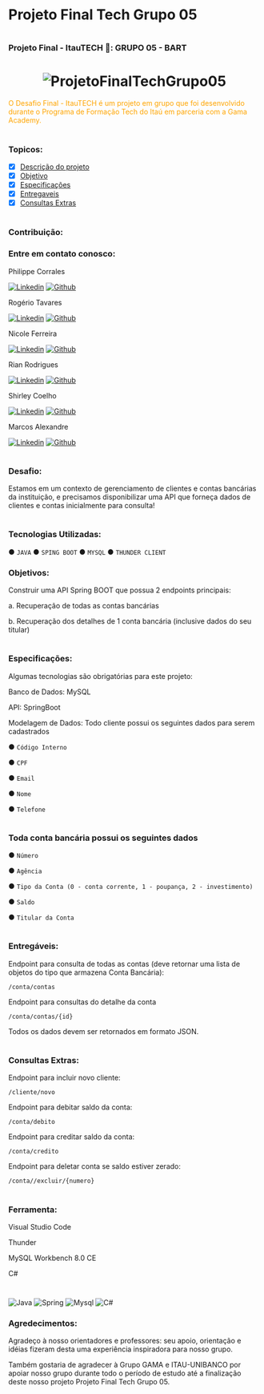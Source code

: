# Projeto Final Tech Grupo 05

# <h3> Projeto Final - ItauTECH 🚀: GRUPO 05 - BART <h3/>

<h1 align="center">
  <img alt="ProjetoFinalTechGrupo05" title="ProjetoFinalTechGrupo05" src="https://user-images.githubusercontent.com/20006038/148591948-aaee6b6a-13f1-4c80-871c-b28e95eeeb27.jpeg" />
</h1>

<p style="color: orange;">O Desafio Final - ItauTECH é um projeto em grupo que foi desenvolvido durante o Programa de Formação Tech do Itaú em parceria com a Gama Academy.</p>

#
### Topicos:

- [x] [Descrição do projeto](#Desafio)
- [x] [Objetivo ](#Objetivos)
- [x] [Especificações](#Especificações)
- [x] [Entregaveis](#Entregáveis)
- [x] [Consultas Extras](#Consultas)

#
### Contribuição:

### Entre em contato conosco:
    
<summary>Philippe Corrales</summary>
	
[![Linkedin](https://img.shields.io/badge/LinkedIn-0077B5?style=for-the-badge&logo=linkedin&logoColor=white)](https://www.linkedin.com/in/philippecorrales/)
[![Github](https://img.shields.io/badge/GitHub-100000?style=for-the-badge&logo=github&logoColor=white)](https://github.com/lipecorrales)

<summary>Rogério Tavares</summary>

[![Linkedin](https://img.shields.io/badge/LinkedIn-0077B5?style=for-the-badge&logo=linkedin&logoColor=white)](https://www.linkedin.com/in/rogtavares/)
[![Github](https://img.shields.io/badge/GitHub-100000?style=for-the-badge&logo=github&logoColor=white)](https://github.com/rogtavares)
	
<summary>Nicole Ferreira</summary>

[![Linkedin](https://img.shields.io/badge/LinkedIn-0077B5?style=for-the-badge&logo=linkedin&logoColor=white)](https://www.linkedin.com/in/nicole-ferreira-8438a4139/)
[![Github](https://img.shields.io/badge/GitHub-100000?style=for-the-badge&logo=github&logoColor=white)](https://github.com/lefeani)

<summary>Rian Rodrigues</summary>

[![Linkedin](https://img.shields.io/badge/LinkedIn-0077B5?style=for-the-badge&logo=linkedin&logoColor=white)](https://www.linkedin.com/in/rian-rodrigues-pcd-08447270/)
[![Github](https://img.shields.io/badge/GitHub-100000?style=for-the-badge&logo=github&logoColor=white)](https://github.com/rianrodrigues16)
	
<summary>Shirley Coelho</summary>

[![Linkedin](https://img.shields.io/badge/LinkedIn-0077B5?style=for-the-badge&logo=linkedin&logoColor=white)](http://linkedin.com/in/shirley-esteves-5786a9187)
[![Github](https://img.shields.io/badge/GitHub-100000?style=for-the-badge&logo=github&logoColor=white)](https://github.com/Shirley1317)
	
<summary>Marcos Alexandre</summary>

[![Linkedin](https://img.shields.io/badge/LinkedIn-0077B5?style=for-the-badge&logo=linkedin&logoColor=white)](https://www.linkedin.com/in/marcos-alexandre-gomes-cea/)
[![Github](https://img.shields.io/badge/GitHub-100000?style=for-the-badge&logo=github&logoColor=white)](https://github.com/marcosalexandre100)
	
#
### Desafio:
<p>Estamos em um contexto de gerenciamento de clientes e contas bancárias da instituição, e
precisamos disponibilizar uma API que forneça dados de clientes e contas inicialmente para
consulta!</p>
	
#

### Tecnologias Utilizadas: 
● `JAVA`
● `SPING BOOT` 
● `MYSQL` 
● `THUNDER CLIENT` 

### Objetivos:
Construir uma API Spring BOOT que possua 2 endpoints principais:

a. Recuperação de todas as contas bancárias

b. Recuperação dos detalhes de 1 conta bancária (inclusive dados do seu titular)
#

### Especificações:

Algumas tecnologias são obrigatórias para este projeto:

Banco de Dados: MySQL

API: SpringBoot

Modelagem de Dados:
Todo cliente possui os seguintes dados para serem cadastrados

● `Código Interno` 

● `CPF`

● `Email`

● `Nome`

● `Telefone`
#

### Toda conta bancária possui os seguintes dados

● `Número`

● `Agência`

● `Tipo da Conta (0 - conta corrente, 1 - poupança, 2 - investimento)`

● `Saldo`

● `Titular da Conta`
#

### Entregáveis:

Endpoint para consulta de todas as contas (deve retornar uma lista de objetos do tipo
que armazena Conta Bancária):

    /conta/contas

Endpoint para consultas do detalhe da conta

    /conta/contas/{id}

Todos os dados devem ser retornados em formato JSON.

#

### Consultas Extras:

Endpoint para incluir novo cliente: 

    /cliente/novo

Endpoint para debitar saldo da conta:

    /conta/debito

Endpoint para creditar saldo da conta:

    /conta/credito

Endpoint para deletar conta se saldo estiver zerado:

    /conta//excluir/{numero}

#
### Ferramenta:

Visual Studio Code

Thunder

MySQL Workbench 8.0 CE
	
C#

#
<div style="display: inline_block">
    <img align="center" alt="Java" src="https://img.shields.io/badge/Java-ED8B00?style=for-the-badge&logo=java&logoColor=white" />
    <img align="center" alt="Spring" src="https://img.shields.io/badge/Spring-6DB33F?style=for-the-badge&logo=spring&logoColor=white" />
    <img align="center" alt="Mysql" src="https://img.shields.io/badge/MySQL-00000F?style=for-the-badge&logo=mysql&logoColor=white" />
    <img align="center" alt="C#" src="https://img.shields.io/badge/C#-00000F?style=for-the-badge&logo=C#&logoColor=white" />
</div>

### Agredecimentos:
	
Agradeço à nosso orientadores e professores: seu apoio, orientação e idéias fizeram desta uma experiência inspiradora para nosso grupo. 

Também gostaria de agradecer à Grupo GAMA e ITAU-UNIBANCO por apoiar nosso grupo durante todo o período de estudo até a finalização deste nosso projeto Projeto Final Tech Grupo 05. <BART/>
